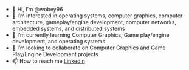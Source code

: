 - 👋 Hi, I’m @wobey96
- 👀 I’m interested in operating systems, computer graphics, computer architecture, gameplay/engine development, computer networks, embedded systems, and distributed systems
- 🌱 I’m currently learning Computer Graphics, Game play/engine development, and operating systems 
- 💞️ I’m looking to collaborate on Computer Graphics and Game Play/Engine Development projects
- 📫 How to reach me [Linkedin](https://www.linkedin.com/in/wallace-obey-393672b0)

<!---
wobey96/wobey96 is a ✨ special ✨ repository because its `README.md` (this file) appears on your GitHub profile.
You can click the Preview link to take a look at your changes.
--->
